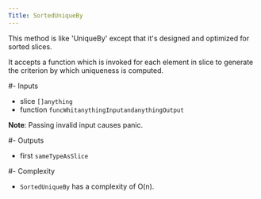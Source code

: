 ```yaml
---
Title: SortedUniqueBy
---
```


This method is like 'UniqueBy' except that it's designed and optimized
for sorted slices.

It accepts a function which is invoked for each element in slice to
generate the criterion by which uniqueness is computed.

#- Inputs
- slice `[]anything`
- function `funcWhitanythingInputandanythingOutput`


**Note**: Passing invalid input causes panic.

#- Outputs
- first `sameTypeAsSlice`

#- Complexity
- `SortedUniqueBy` has a complexity of O(n).

